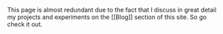 This page is almost redundant due to the fact that I discuss in great detail my projects and experiments on the [[Blog]] section of this site. So go check it out. 
